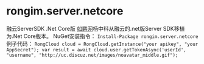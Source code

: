 # rongim.server.netcore
融云ServerSDK .Net Core版
[如鹏网](http://www.rupeng.com)杨中科从融云的.net版Server SDK移植为.Net Core版本。
NuGet安装指令：
``Install-Package rongim.server.netcore``
例子代码：
``RongCloud cloud = RongCloud.getInstance("your apikey", "your AppSecret");
var result = await cloud.user.getTokenAsync('userId', "username", "http://uc.discuz.net/images/noavatar_middle.gif");``